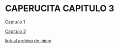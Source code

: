 # CAPERUCITA CAPITULO 3
[Capitulo 1](./modulo1.md)

[Capitulo 2](./Caperucita2.md)

[link al archivo de inicio](./inicio.md)
